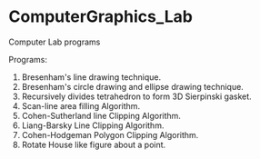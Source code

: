 # ComputerGraphics_Lab
Computer Lab programs


Programs:

1. Bresenham's line drawing technique.
2. Bresenham's circle drawing and ellipse drawing technique.
3. Recursively divides tetrahedron to form 3D Sierpinski gasket.
4. Scan-line area filling Algorithm.
5. Cohen-Sutherland line Clipping Algorithm.
6. Liang-Barsky Line Clipping Algorithm.
7. Cohen-Hodgeman Polygon Clipping Algorithm.
8. Rotate House like figure about a point.


